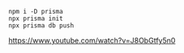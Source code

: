 ```shell
npm i -D prisma
npx prisma init
npx prisma db push

```
https://www.youtube.com/watch?v=J8ObGtfy5n0